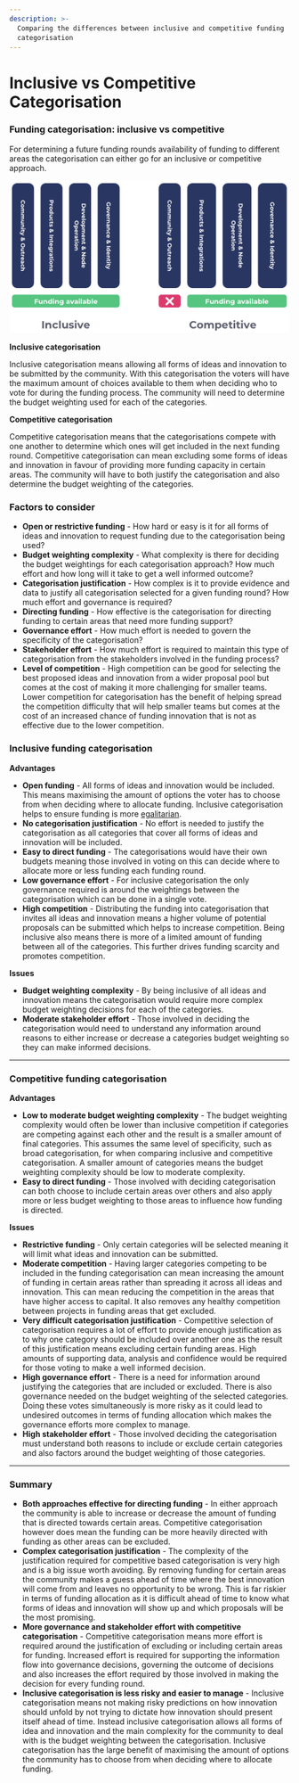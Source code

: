 ```yaml
---
description: >-
  Comparing the differences between inclusive and competitive funding
  categorisation
---
```


# Inclusive vs Competitive Categorisation

### Funding categorisation: inclusive vs competitive

For determining a future funding rounds availability of funding to different areas the categorisation can either go for an inclusive or competitive approach.&#x20;

![](../.gitbook/assets/inclusive-vs-competitive.png)

**Inclusive categorisation**

Inclusive categorisation means allowing all forms of ideas and innovation to be submitted by the community. With this categorisation the voters will have the maximum amount of choices available to them when deciding who to vote for during the funding process. The community will need to determine the budget weighting used for each of the categories.



**Competitive categorisation**

Competitive categorisation means that the categorisations compete with one another to determine which ones will get included in the next funding round. Competitive categorisation can mean excluding some forms of ideas and innovation in favour of providing more funding capacity in certain areas. The community will have to both justify the categorisation and also determine the budget weighting of the categories.



### **Factors to consider**

* **Open or restrictive funding** - How hard or easy is it for all forms of ideas and innovation to request funding due to the categorisation being used?
* **Budget weighting complexity** - What complexity is there for deciding the budget weightings for each categorisation approach? How much effort and how long will it take to get a well informed outcome?
* **Categorisation justification** - How complex is it to provide evidence and data to justify all categorisation selected for a given funding round? How much effort and governance is required?
* **Directing funding** - How effective is the categorisation for directing funding to certain areas that need more funding support?
* **Governance effort** - How much effort is needed to govern the specificity of the categorisation?
* **Stakeholder effort** - How much effort is required to maintain this type of categorisation from the stakeholders involved in the funding process?
* **Level of competition** - High competition can be good for selecting the best proposed ideas and innovation from a wider proposal pool but comes at the cost of making it more challenging for smaller teams. Lower competition for categorisation has the benefit of helping spread the competition difficulty that will help smaller teams but comes at the cost of an increased chance of funding innovation that is not as effective due to the lower competition.



### **Inclusive funding categorisation**

**Advantages**

* **Open funding** - All forms of ideas and innovation would be included. This means maximising the amount of options the voter has to choose from when deciding where to allocate funding. Inclusive categorisation helps to ensure funding is more [egalitarian](egalitarian-funding-categorisation.md).
* **No categorisation justification** - No effort is needed to justify the categorisation as all categories that cover all forms of ideas and innovation will be included.
* **Easy to direct funding** - The categorisations would have their own budgets meaning those involved in voting on this can decide where to allocate more or less funding each funding round.
* **Low governance effort** - For inclusive categorisation the only governance required is around the weightings between the categorisation which can be done in a single vote.
* **High competition** - Distributing the funding into categorisation that invites all ideas and innovation means a higher volume of potential proposals can be submitted which helps to increase competition. Being inclusive also means there is more of a limited amount of funding between all of the categories. This further drives funding scarcity and promotes competition.

**Issues**

* **Budget weighting complexity** - By being inclusive of all ideas and innovation means the categorisation would require more complex budget weighting decisions for each of the categories.
* **Moderate stakeholder effort** - Those involved in deciding the categorisation would need to understand any information around reasons to either increase or decrease a categories budget weighting so they can make informed decisions.

****

### **Competitive funding categorisation**

**Advantages**

* **Low to moderate budget weighting complexity** - The budget weighting complexity would often be lower than inclusive competition if categories are competing against each other and the result is a smaller amount of final categories. This assumes the same level of specificity, such as broad categorisation, for when comparing inclusive and competitive categorisation. A smaller amount of categories means the budget weighting complexity should be low to moderate complexity.
* **Easy to direct funding** - Those involved with deciding categorisation can both choose to include certain areas over others and also apply more or less budget weighting to those areas to influence how funding is directed.

**Issues**

* **Restrictive funding** - Only certain categories will be selected meaning it will limit what ideas and innovation can be submitted.
* **Moderate competition** - Having larger categories competing to be included in the funding categorisation can mean increasing the amount of funding in certain areas rather than spreading it across all ideas and innovation. This can mean reducing the competition in the areas that have higher access to capital. It also removes any healthy competition between projects in funding areas that get excluded.
* **Very difficult categorisation justification** - Competitive selection of categorisation requires a lot of effort to provide enough justification as to why one category should be included over another one as the result of this justification means excluding certain funding areas. High amounts of supporting data, analysis and confidence would be required for those voting to make a well informed decision.
* **High governance effort** - There is a need for information around justifying the categories that are included or excluded. There is also governance needed on the budget weighting of the selected categories. Doing these votes simultaneously is more risky as it could lead to undesired outcomes in terms of funding allocation which makes the governance efforts more complex to manage.
* **High stakeholder effort** - Those involved deciding the categorisation must understand both reasons to include or exclude certain categories and also factors around the budget weighting of those categories.

****

### **Summary**

* **Both approaches effective for directing funding** - In either approach the community is able to increase or decrease the amount of funding that is directed towards certain areas. Competitive categorisation however does mean the funding can be more heavily directed with funding as other areas can be excluded.
* **Complex categorisation justification** - The complexity of the justification required for competitive based categorisation is very high and is a big issue worth avoiding. By removing funding for certain areas the community makes a guess ahead of time where the best innovation will come from and leaves no opportunity to be wrong. This is far riskier in terms of funding allocation as it is difficult ahead of time to know what forms of ideas and innovation will show up and which proposals will be the most promising.
* **More governance and stakeholder effort with competitive categorisation** - Competitive categorisation means more effort is required around the justification of excluding or including certain areas for funding. Increased effort is required for supporting the information flow into governance decisions, governing the outcome of decisions and also increases the effort required by those involved in making the decision for every funding round.
* **Inclusive categorisation is less risky and easier to manage** - Inclusive categorisation means not making risky predictions on how innovation should unfold by not trying to dictate how innovation should present itself ahead of time. Instead inclusive categorisation allows all forms of idea and innovation and the main complexity for the community to deal with is the budget weighting between the categorisation. Inclusive categorisation has the large benefit of maximising the amount of options the community has to choose from when deciding where to allocate funding.
